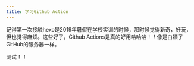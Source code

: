 ```yaml
---
title: 学习Github Action
---
```

记得第一次接触hexo是2019年暑假在学校实训的时候，那时候觉得新奇，好玩，但也觉得麻烦。这些好了，Github Actions是真的好用哈哈哈！！像是白嫖了GitHub的服务器一样。


测试！！